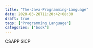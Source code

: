 ```yaml
---
title: "The-Java-Programming-Language"
date: 2020-03-28T11:20:42+08:30
draft: true
tags: ["Programming Language"]
categories: ["book"]
---
```


CSAPP
SICP
